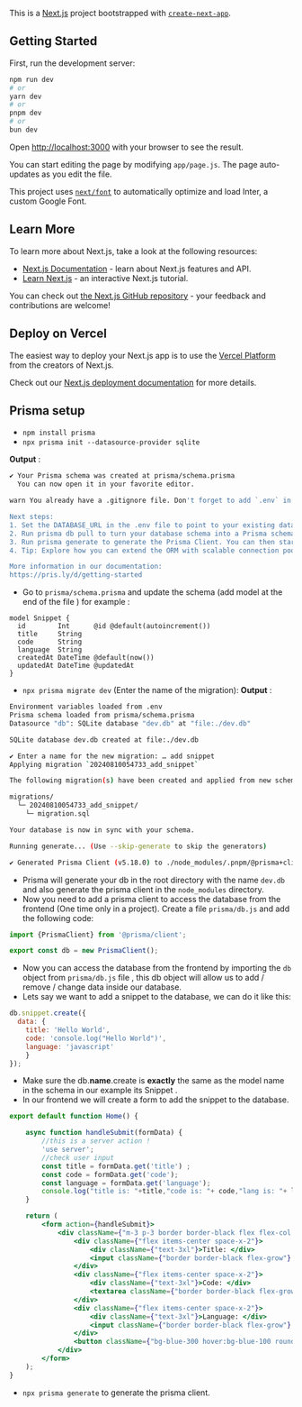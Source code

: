 This is a [Next.js](https://nextjs.org/) project bootstrapped with [`create-next-app`](https://github.com/vercel/next.js/tree/canary/packages/create-next-app).

## Getting Started

First, run the development server:

```bash
npm run dev
# or
yarn dev
# or
pnpm dev
# or
bun dev
```

Open [http://localhost:3000](http://localhost:3000) with your browser to see the result.

You can start editing the page by modifying `app/page.js`. The page auto-updates as you edit the file.

This project uses [`next/font`](https://nextjs.org/docs/basic-features/font-optimization) to automatically optimize and load Inter, a custom Google Font.

## Learn More

To learn more about Next.js, take a look at the following resources:

- [Next.js Documentation](https://nextjs.org/docs) - learn about Next.js features and API.
- [Learn Next.js](https://nextjs.org/learn) - an interactive Next.js tutorial.

You can check out [the Next.js GitHub repository](https://github.com/vercel/next.js/) - your feedback and contributions are welcome!

## Deploy on Vercel

The easiest way to deploy your Next.js app is to use the [Vercel Platform](https://vercel.com/new?utm_medium=default-template&filter=next.js&utm_source=create-next-app&utm_campaign=create-next-app-readme) from the creators of Next.js.

Check out our [Next.js deployment documentation](https://nextjs.org/docs/deployment) for more details.

## Prisma setup

-  `npm install prisma`
-  `npx prisma init --datasource-provider sqlite `

**Output** : 
```bash
✔ Your Prisma schema was created at prisma/schema.prisma
  You can now open it in your favorite editor.

warn You already have a .gitignore file. Don't forget to add `.env` in it to not commit any private information.

Next steps:
1. Set the DATABASE_URL in the .env file to point to your existing database. If your database has no tables yet, read https://pris.ly/d/getting-started
2. Run prisma db pull to turn your database schema into a Prisma schema.
3. Run prisma generate to generate the Prisma Client. You can then start querying your database.
4. Tip: Explore how you can extend the ORM with scalable connection pooling, global caching, and real-time database events. Read: https://pris.ly/cli/beyond-orm

More information in our documentation:
https://pris.ly/d/getting-started

```
-  Go to `prisma/schema.prisma` and update the schema (add model at the end of the file ) for example : 
```prisma
model Snippet {
  id        Int      @id @default(autoincrement())
  title     String
  code      String
  language  String
  createdAt DateTime @default(now())
  updatedAt DateTime @updatedAt
}
```
-  `npx prisma migrate dev` (Enter the name of the migration):
   **Output** :
```bash
Environment variables loaded from .env
Prisma schema loaded from prisma/schema.prisma
Datasource "db": SQLite database "dev.db" at "file:./dev.db"

SQLite database dev.db created at file:./dev.db

✔ Enter a name for the new migration: … add snippet
Applying migration `20240810054733_add_snippet`

The following migration(s) have been created and applied from new schema changes:

migrations/
  └─ 20240810054733_add_snippet/
    └─ migration.sql

Your database is now in sync with your schema.

Running generate... (Use --skip-generate to skip the generators)

✔ Generated Prisma Client (v5.18.0) to ./node_modules/.pnpm/@prisma+client@5.18.0_prisma@5.18.0/node_modules/@prisma/client in 38ms


```

- Prisma will generate your db in the root directory with the name `dev.db` and also generate the prisma client in the `node_modules` directory.
- Now you need to add a prisma client to access the database from the frontend (One time only in a project).
  Create a file `prisma/db.js` and add the following code:
```javascript
import {PrismaClient} from '@prisma/client';

export const db = new PrismaClient();
```
- Now you can access the database from the frontend by importing the `db` object from `prisma/db.js` file , this db object will allow us to add / remove / change data inside our database.
- Lets say we want to add a snippet to the database, we can do it like this:
```javascript
db.snippet.create({
  data: {
    title: 'Hello World',
    code: 'console.log("Hello World")',
    language: 'javascript'
    }
});
```
- Make sure the db.**name**.create is **exactly** the same as the model name in the schema in our example its Snippet .
- In our frontend we will create a form to add the snippet to the database.
```jsx
export default function Home() {

    async function handleSubmit(formData) {
        //this is a server action !
        'use server';
        //check user input
        const title = formData.get('title') ;
        const code = formData.get('code');
        const language = formData.get('language');
        console.log("title is: "+title,"code is: "+ code,"lang is: "+ language);
    }

    return (
        <form action={handleSubmit}>
            <div className={"m-3 p-3 border border-black flex flex-col space-y-4"}>
                <div className={"flex items-center space-x-2"}>
                    <div className={"text-3xl"}>Title: </div>
                    <input className={"border border-black flex-grow"} name="title" placeholder="snippet title"/>
                </div>
                <div className={"flex items-center space-x-2"}>
                    <div className={"text-3xl"}>Code: </div>
                    <textarea className={"border border-black flex-grow h-40"} name="code" placeholder="Code" />
                </div>
                <div className={"flex items-center space-x-2"}>
                    <div className={"text-3xl"}>Language: </div>
                    <input className={"border border-black flex-grow"} name="language" placeholder="language" />
                </div>
                <button className={"bg-blue-300 hover:bg-blue-100 rounded"} type="submit">Add snippet</button>
            </div>
        </form>
    );
}
```
- `npx prisma generate` to generate the prisma client.